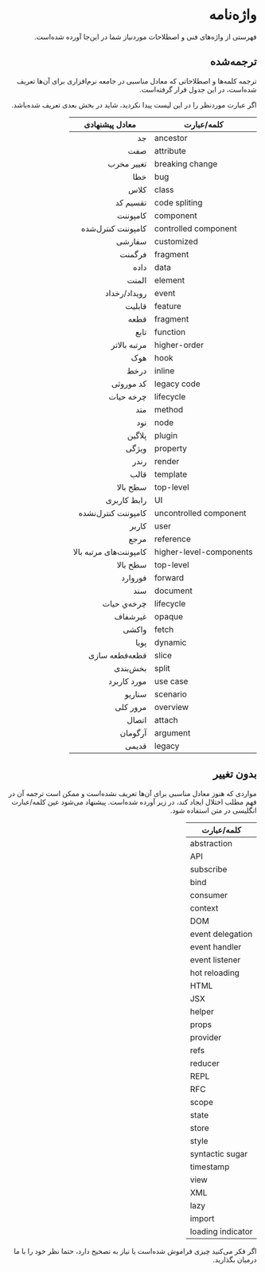 <h1 dir="rtl">واژه‌نامه</h1>
<p dir="rtl">
فهرستی از واژه‌های فنی و اصطلاحات موردنیاز شما در این‌جا آورده‌ شده‌است.
</p>
<h2 dir="rtl">ترجمه‌شده</h2>
<p dir="rtl">
ترجمه کلمه‌ها و اصطلاحاتی که معادل مناسبی در جامعه نرم‌افزاری برای آن‌ها تعریف شده‌است، در این جدول قرار گرفته‌است.
</p>
<p dir="rtl">
اگر عبارت موردنظر را در این لیست پیدا نکردید، شاید در بخش بعدی تعریف شده‌باشد.
</p>

<table dir="rtl">
  <thead>
    <tr>
      <th>
        کلمه/عبارت    
      </th>
      <th>
        معادل پیشنهادی    
      </th>
    </tr>
  </thead>
  <tbody>
    <tr>
      <td dir="ltr">
        ancestor
      </td>
      <td>
        جد
      </td>
    </tr>
    <tr>
      <td dir="ltr">
        attribute
      </td>
      <td>
        صفت
      </td>
    </tr>
    <tr>
      <td dir="ltr">
        breaking change
      </td>
      <td>
        تغییر مخرب
      </td>
    </tr>
    <tr>
      <td dir="ltr">
        bug
      </td>
      <td>
        خطا
      </td>
    </tr>
    <tr>
      <td dir="ltr">
        class
      </td>
      <td>
        کلاس
      </td>
    </tr>
    <tr>
      <td dir="ltr">
        code spliting
      </td>
      <td>
        تقسیم کد
      </td>
    </tr>
    <tr>
      <td dir="ltr">
        component
      </td>
      <td>
        کامپوننت
      </td>
    </tr>
    <tr>
      <td dir="ltr">
        controlled component
      </td>
      <td>
        کامپوننت کنترل‌شده
      </td>
    </tr>
    <tr>
      <td dir="ltr">
        customized
      </td>
      <td>
        سفارشی
      </td>
    </tr>
    <tr>
      <td dir="ltr">
        fragment
      </td>
      <td>
        فرگمنت
      </td>
    </tr>
    <tr>
      <td dir="ltr">
        data
      </td>
      <td>
        داده
      </td>
    </tr>
    <tr>
      <td dir="ltr">
        element
      </td>
      <td>
        المنت
      </td>
    </tr>
    <tr>
      <td dir="ltr">
        event
      </td>
      <td>
        رویداد/رخداد
      </td>
    </tr>
    <tr>
      <td dir="ltr">
        feature
      </td>
      <td>
        قابلیت
      </td>
    </tr>
    <tr>
      <td dir="ltr">
        fragment
      </td>
      <td>
        قطعه
      </td>
    </tr>
    <tr>
      <td dir="ltr">
        function
      </td>
      <td>
        تابع
      </td>
    </tr>
    <tr>
      <td dir="ltr">
        higher-order
      </td>
      <td>
        مرتبه بالاتر
      </td>
    </tr>
    <tr>
      <td dir="ltr">
        hook
      </td>
      <td>
        هوک
      </td>
    </tr>
    <tr>
      <td dir="ltr">
        inline
      </td>
      <td>
        درخط
      </td>
    </tr>
    <tr>
      <td dir="ltr">
        legacy code
      </td>
      <td>
        کد موروثی
      </td>
    </tr>
    <tr>
      <td dir="ltr">
        lifecycle
      </td>
      <td>
        چرخه حیات
      </td>
    </tr>
    <tr>
      <td dir="ltr">
        method
      </td>
      <td>
        متد
      </td>
    </tr>
    <tr>
      <td dir="ltr">
        node
      </td>
      <td>
        نود
      </td>
    </tr>
    <tr>
      <td dir="ltr">
        plugin
      </td>
      <td>
        پلاگین
      </td>
    </tr>
    <tr>
      <td dir="ltr">
        property
      </td>
      <td>
        ویژگی
      </td>
    </tr>
    <tr>
      <td dir="ltr">
        render
      </td>
      <td>
        رندر
      </td>
    </tr>
    <tr>
      <td dir="ltr">
        template
      </td>
      <td>
        قالب
      </td>
    </tr>
    <tr>
      <td dir="ltr">
        top-level
      </td>
      <td>
        سطح بالا
      </td>
    </tr>
    <tr>
      <td dir="ltr">
        UI
      </td>
      <td>
        رابط کاربری
      </td>
    </tr>
    <tr>
      <td dir="ltr">
        uncontrolled component
      </td>
      <td>
        کامپوننت کنترل‌نشده
      </td>
    </tr>
    <tr>
      <td dir="ltr">
        user
      </td>
      <td>
        کاربر
      </td>
    </tr>
    <tr>
      <td dir="ltr">
        reference
      </td>
      <td>
        مرجع
      </td>
    </tr>
    <tr>
      <td dir="ltr">
        higher-level-components
      </td>
      <td>
        کامپوننت‌های مرتبه بالا
      </td>
    </tr>
    <tr>
      <td dir="ltr">
        top-level
      </td>
      <td>
        سطح بالا
      </td>
    </tr>
    <tr>
      <td dir="ltr">
        forward
      </td>
      <td>
        فوروارد
      </td>
    </tr>
    <tr>
      <td dir="ltr">
        document
      </td>
      <td>
        سند
      </td>
    </tr>
    <tr>
      <td dir="ltr">
        lifecycle
      </td>
      <td>
        چرخه‌ي حیات
      </td>
    </tr>
    <tr>
      <td dir="ltr">
        opaque
      </td>
      <td>
        غیرشفاف
      </td>
    </tr>
    <tr>
      <td dir="ltr">
        fetch
      </td>
      <td>
        واکشی
      </td>
    </tr>
    <tr>
      <td dir="ltr">
        dynamic
      </td>
      <td>
        پویا
      </td>
    </tr>
    <tr>
      <td dir="ltr">
        slice
      </td>
      <td>
        قطعه‌قطعه سازی
      </td>
    </tr>
    <tr>
      <td dir="ltr">
        split
      </td>
      <td>
        بخش‌بندی
      </td>
    </tr>
    <tr>
      <td dir="ltr">
        use case
      </td>
      <td>
        مورد کاربرد
      </td>
    </tr>
    <tr>
      <td dir="ltr">
        scenario
      </td>
      <td>
        سناریو
      </td>
    </tr>
    <tr>
      <td dir="ltr">
        overview
      </td>
      <td>
        مرور کلی
      </td>
    </tr>
    <tr>
      <td dir="ltr">
        attach
      </td>
      <td>
        اتصال
      </td>
    </tr>
    <tr>
      <td dir="ltr">
        argument
      </td>
      <td>
        آرگومان
      </td>
    </tr>
    <tr>
      <td dir="ltr">
        legacy
      </td>
      <td>
        قدیمی
      </td>
    </tr>
  </tbody>
</table>
<h2 dir="rtl">بدون تغییر</h2>
<p dir="rtl">
مواردی که هنوز معادل مناسبی برای آن‌ها تعریف نشده‌است و ممکن است ترجمه آن در فهم مطلب اختلال ایجاد کند، در زیر آورده شده‌است. پیشنهاد می‌شود عین کلمه/عبارت انگلیسی در متن استفاده شود.
</p>
<table dir="rtl">
  <thead>
    <tr>
      <th>
        کلمه/عبارت    
      </th>
    </tr>
  </thead>
  <tbody dir="ltr">
    <tr>
      <td>
        abstraction
      </td>
    </tr>
    <tr>
      <td>
        API
      </td>
    </tr>
    <tr>
      <td>
        subscribe
      </td>
    </tr>
    <tr>
      <td>
        bind
      </td>
    </tr>
    <tr>
      <td>
        consumer
      </td>
    </tr>
    <tr>
      <td>
        context
      </td>
    </tr>
    <tr>
      <td>
        DOM
      </td>
    </tr>
    <tr>
      <td>
        event delegation
      </td>
    </tr>
    <tr>
      <td>
        event handler
      </td>
    </tr>
    <tr>
      <td>
        event listener
      </td>
    </tr>
    <tr>
      <td>
        hot reloading
      </td>
    </tr>
    <tr>
      <td>
        HTML
      </td>
    </tr>
    <tr>
      <td>
        JSX
      </td>
    </tr>
    <tr>
      <td>
        helper
      </td>
    </tr>
    <tr>
      <td>
        props
      </td>
    </tr>
    <tr>
      <td>
        provider
      </td>
    </tr>
    <tr>
      <td>
        refs
      </td>
    </tr>
    <tr>
      <td>
        reducer
      </td>
    </tr>
    <tr>
      <td>
        REPL
      </td>
    </tr>
    <tr>
      <td>
        RFC
      </td>
    </tr>
    <tr>
      <td>
        scope
      </td>
    </tr>
    <tr>
      <td>
        state
      </td>
    </tr>
    <tr>
      <td>
        store
      </td>
    </tr>
    <tr>
      <td>
        style
      </td>
    </tr>
    <tr>
      <td>
        syntactic sugar
      </td>
    </tr>
    <tr>
      <td>
        timestamp
      </td>
    </tr>
    <tr>
      <td>
        view
      </td>
    </tr>
    <tr>
      <td>
        XML
      </td>
    </tr>
    <tr>
      <td>
        lazy
      </td>
    </tr>
    <tr>
      <td>
        import
      </td>
    </tr>
    <tr>
      <td>
        loading indicator
      </td>
    </tr>
  </tbody>
</table>
<p dir="rtl">
اگر فکر می‌کنید چیزی فراموش شده‌است یا نیاز به تصحیح دارد، حتما نظر خود را با ما درمیان بگذارید.
</p>
